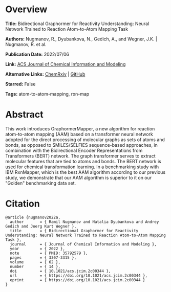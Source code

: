 # Overview
**Title:**
Bidirectional Graphormer for Reactivity Understanding: Neural Network Trained to Reaction Atom-to-Atom Mapping Task

**Authors:**
Nugmanov, R., Dyubankova, N., Gedich, A., and Wegner, J.K. |
Nugmanov, R. et al.

**Publication Date:**
2022/07/06

**Link:**
[ACS Journal of Chemical Information and Modeling](https://pubs.acs.org/doi/10.1021/acs.jcim.2c00344)

**Alternative Links:**
[ChemRxiv](https://chemrxiv.org/engage/chemrxiv/article-details/62348dd0a4ed957158249609) |
[GitHub](https://github.com/chython/chytorch-rxnmap)

**Starred:**
False

**Tags:**
atom-to-atom-mapping, rxn-map


# Abstract
This work introduces GraphormerMapper, a new algorithm for reaction atom-to-atom mapping (AAM) based on a transformer neural network adopted for the direct processing of molecular graphs as sets of atoms and bonds, as opposed to SMILES/SELFIES sequence-based approaches, in combination with the Bidirectional Encoder Representations from Transformers (BERT) network.
The graph transformer serves to extract molecular features that are tied to atoms and bonds.
The BERT network is used for chemical transformation learning.
In a benchmarking study with IBM RxnMapper, which is the best AAM algorithm according to our previous study, we demonstrate that our AAM algorithm is superior to it on our "Golden" benchmarking data set.


# Citation
```
@article {nugmanov2022a,
  author       = { Ramil Nugmanov and Natalia Dyubankova and Andrey Gedich and Joerg Kurt Wegner },
  title        = { Bidirectional Graphormer for Reactivity Understanding: Neural Network Trained to Reaction Atom-to-Atom Mapping Task },
  journal      = { Journal of Chemical Information and Modeling },
  year         = { 2022 },
  note         = { PMID: 35792579 },
  pages        = { 3307-3315 },
  volume       = { 62 },
  number       = { 14 },
  doi          = { 10.1021/acs.jcim.2c00344 },
  url          = { https://doi.org/10.1021/acs.jcim.2c00344 },
  eprint       = { https://doi.org/10.1021/acs.jcim.2c00344 }
}
```

